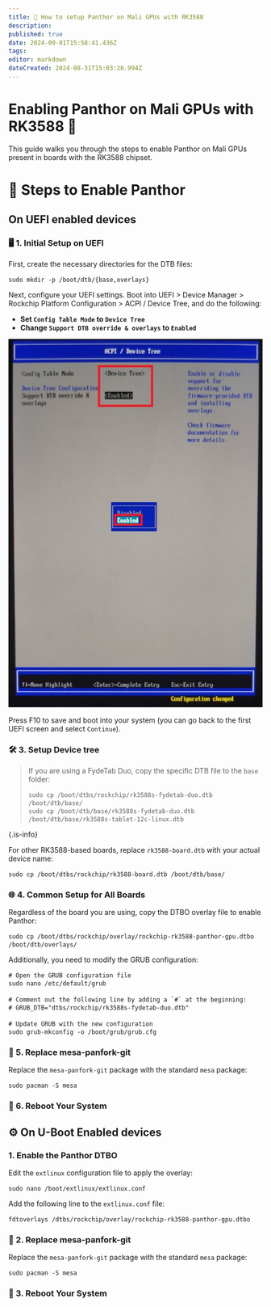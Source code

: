```yaml
---
title: 🐾 How to setup Panthor on Mali GPUs with RK3588
description: 
published: true
date: 2024-09-01T15:58:41.436Z
tags: 
editor: markdown
dateCreated: 2024-08-31T15:03:26.994Z
---
```


# Enabling Panthor on Mali GPUs with RK3588 🚀

This guide walks you through the steps to enable Panthor on Mali GPUs present in boards with the RK3588 chipset.

# 🔧 Steps to Enable Panthor 

## On UEFI enabled devices

### 🖥️ 1. Initial Setup on UEFI 

First, create the necessary directories for the DTB files:

```
sudo mkdir -p /boot/dtb/{base,overlays}
```

Next, configure your UEFI settings. Boot into UEFI > Device Manager > Rockchip Platform Configuration > ACPI / Device Tree, and do the following:

- **Set `Config Table Mode` to `Device Tree`**
- **Change `Support DTB override & overlays` to `Enabled`**

![](/panthor/enable_tree_dtb_in_uefi.jpg)

Press F10 to save and boot into your system (you can go back to the first UEFI screen and select `Continue`).


### 🛠️ 3. Setup Device tree

> If you are using a FydeTab Duo, copy the specific DTB file to the `base` folder:
> 
> ```
> sudo cp /boot/dtbs/rockchip/rk3588s-fydetab-duo.dtb /boot/dtb/base/
> sudo cp /boot/dtb/base/rk3588s-fydetab-duo.dtb /boot/dtb/base/rk3588s-tablet-12c-linux.dtb
> ```
{.is-info}

For other RK3588-based boards, replace `rk3588-board.dtb` with your actual device name:

``` 
sudo cp /boot/dtbs/rockchip/rk3588-board.dtb /boot/dtb/base/
```

### 🌐 4. Common Setup for All Boards 

Regardless of the board you are using, copy the DTBO overlay file to enable Panthor:

``` 
sudo cp /boot/dtbs/rockchip/overlay/rockchip-rk3588-panthor-gpu.dtbo /boot/dtb/overlays/
```
Additionally, you need to modify the GRUB configuration:
```
# Open the GRUB configuration file
sudo nano /etc/default/grub

# Comment out the following line by adding a `#` at the beginning:
# GRUB_DTB="dtbs/rockchip/rk3588s-fydetab-duo.dtb"

# Update GRUB with the new configuration
sudo grub-mkconfig -o /boot/grub/grub.cfg
```

### 🔄 5. Replace mesa-panfork-git 

Replace the `mesa-panfork-git` package with the standard `mesa` package:

```  
sudo pacman -S mesa
``` 

### 🔁 6. Reboot Your System 


## ⚙️ On U-Boot Enabled devices 
### 1. Enable the Panthor DTBO

Edit the `extlinux` configuration file to apply the overlay:

```  
sudo nano /boot/extlinux/extlinux.conf
``` 

Add the following line to the `extlinux.conf` file:

```  
fdtoverlays /dtbs/rockchip/overlay/rockchip-rk3588-panthor-gpu.dtbo
``` 

### 🔄 2. Replace mesa-panfork-git 

Replace the `mesa-panfork-git` package with the standard `mesa` package:

```  
sudo pacman -S mesa
``` 

### 🔁 3. Reboot Your System 
